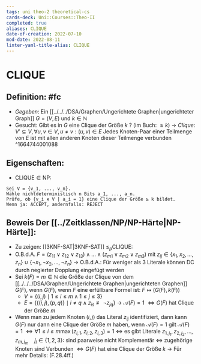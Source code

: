 ```yaml
---
tags: uni theo-2 theoretical-cs
cards-deck: Uni::Courses::Theo-II
completed: true
aliases: CLIQUE
date-of-creation: 2022-07-10
mod-date: 2022-08-11
linter-yaml-title-alias: CLIQUE
---
```


# CLIQUE

## Definition: #fc
- *Gegeben*: Ein [[../../../DSA/Graphen/Ungerichtete Graphen|ungerichteter Graph]] $G = (V,E)$ und $k \in \mathbb{N}$
- Gesucht: Gibt es in $G$ eine Clique der Größe $k$ ? (im Buch: $\geq k$)
	→ *Clique*: $V'\subseteq V, \forall u,v\in V, u\neq v: (u,v)\in E$ Jedes Knoten-Paar einer Teilmenge von $E$ ist mit allen anderen Knoten dieser Teilmenge verbunden
^1664744001088

## Eigenschaften:
- $\text{CLIQUE}\in\text{NP}:$
```
Sei V = {v_1, ..., v_n}.
Wähle nichtdeterministisch n Bits a_1, ..., a_n.
Prüfe, ob {v_i ∊ V | a_i = 1} eine Clique der Größe ≥ k bildet.
Wenn ja: ACCEPT, andernfalls: REJECT
```

## Beweis Der [[../Zeitklassen/NP/NP-Härte|NP-Härte]]:
- Zu zeigen: [[3KNF-SAT|3KNF-SAT]] $\leq_p\text{CLIQUE}:$
- O.B.d.A. $F = (z_{11} \vee z_{12} \vee z_{13}) \wedge \dots \wedge (z_{m1} \vee z_{m2} \vee z_{m3})$ mit $z_{ij}\in\{x_1,x_2,\dots,z_n\}~\cup~$$\{\neg x_1,\neg x_2,\dots,\neg z_n\}$
	→ O.B.d.A.: Für weniger als 3 Literale können DC durch negierter Dopplung eingefügt werden
- Sei $k(F)=m\in\mathbb{N}$ die Größe der Clique von dem [[../../../DSA/Graphen/Ungerichtete Graphen|ungerichteten Graphen]] $G(F)$, wenn $G(F),$ wenn $F$ eine erfüllbare Formel ist: $F\mapsto(G(F),k(F))$
	- $V = \{(i,j)\mid 1\leq i\leq m\wedge 1\leq j\leq 3\}$
	- $E = \{\{(i,j),(p,q)\}\mid i\neq q\wedge z_{is}\not\equiv\neg z_{jq}\}$
	→ $\mathcal{A}(F)=1$ $\Leftrightarrow G(F)$ hat Clique der Größe $m$
- Wenn man zu jedem Knoten $(i,j)$ das Literal $z_{ij}$ identifiziert, dann kann $G(F)$ nur dann eine Clique der Größe $m$ haben, wenn $\mathcal{A}(F)=1$ gilt
	$\mathcal{A}(F)=1$
	$\Leftrightarrow \forall 1\leq i\leq m\max(z_{i,1},z_{i,2},z_{i,3})=1$
	$\Leftrightarrow$ es gibt Literale $z_{1,j_1},z_{2,j_2},\dots,z_{m,j_m}\quad j_i\in\{1,2,3\}:$ sind paarweise nicht Komplementär
	$\Leftrightarrow$ zugehörige Knoten sind Verbunden
	$\Leftrightarrow G(F)$ hat eine Clique der Größe $k$
→ Für mehr Details: (F.28.4ff.)
